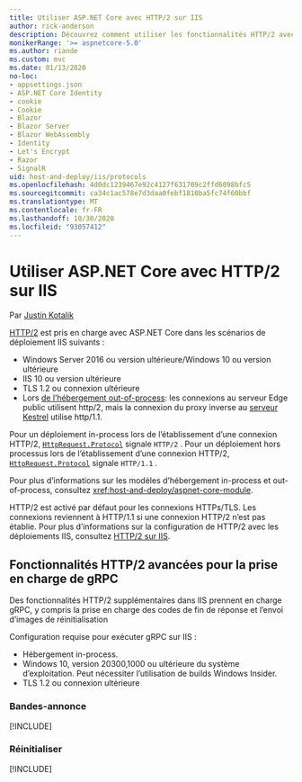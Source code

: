 ```yaml
---
title: Utiliser ASP.NET Core avec HTTP/2 sur IIS
author: rick-anderson
description: Découvrez comment utiliser les fonctionnalités HTTP/2 avec IIS.
monikerRange: '>= aspnetcore-5.0'
ms.author: riande
ms.custom: mvc
ms.date: 01/13/2020
no-loc:
- appsettings.json
- ASP.NET Core Identity
- cookie
- Cookie
- Blazor
- Blazor Server
- Blazor WebAssembly
- Identity
- Let's Encrypt
- Razor
- SignalR
uid: host-and-deploy/iis/protocols
ms.openlocfilehash: 4d0dc1239467e92c4127f631709c2ffd6098bfc5
ms.sourcegitcommit: ca34c1ac578e7d3daa0febf1810ba5fc74f60bbf
ms.translationtype: MT
ms.contentlocale: fr-FR
ms.lasthandoff: 10/30/2020
ms.locfileid: "93057412"
---
```

# <a name="use-aspnet-core-with-http2-on-iis"></a>Utiliser ASP.NET Core avec HTTP/2 sur IIS

Par [Justin Kotalik](https://github.com/jkotalik)

[HTTP/2](https://httpwg.org/specs/rfc7540.html) est pris en charge avec ASP.NET Core dans les scénarios de déploiement IIS suivants :

* Windows Server 2016 ou version ultérieure/Windows 10 ou version ultérieure
* IIS 10 ou version ultérieure
* TLS 1.2 ou connexion ultérieure
* Lors [de l’hébergement out-of-process](xref:host-and-deploy/iis/index#out-of-process-hosting-model): les connexions au serveur Edge public utilisent http/2, mais la connexion du proxy inverse au [serveur Kestrel](xref:fundamentals/servers/kestrel) utilise http/1.1.

Pour un déploiement in-process lors de l’établissement d’une connexion HTTP/2, [`HttpRequest.Protocol`](xref:Microsoft.AspNetCore.Http.HttpRequest.Protocol*) signale `HTTP/2` . Pour un déploiement hors processus lors de l’établissement d’une connexion HTTP/2, [`HttpRequest.Protocol`](xref:Microsoft.AspNetCore.Http.HttpRequest.Protocol*) signale `HTTP/1.1` .

Pour plus d’informations sur les modèles d’hébergement in-process et out-of-process, consultez <xref:host-and-deploy/aspnet-core-module>.

HTTP/2 est activé par défaut pour les connexions HTTPs/TLS. Les connexions reviennent à HTTP/1.1 si une connexion HTTP/2 n’est pas établie. Pour plus d’informations sur la configuration de HTTP/2 avec les déploiements IIS, consultez [HTTP/2 sur IIS](/iis/get-started/whats-new-in-iis-10/http2-on-iis).

## <a name="advanced-http2-features-to-support-grpc"></a>Fonctionnalités HTTP/2 avancées pour la prise en charge de gRPC

Des fonctionnalités HTTP/2 supplémentaires dans IIS prennent en charge gRPC, y compris la prise en charge des codes de fin de réponse et l’envoi d’images de réinitialisation

Configuration requise pour exécuter gRPC sur IIS :

* Hébergement in-process.
* Windows 10, version 20300,1000 ou ultérieure du système d’exploitation. Peut nécessiter l’utilisation de builds Windows Insider.
* TLS 1.2 ou connexion ultérieure

### <a name="trailers"></a>Bandes-annonce

[!INCLUDE[](~/includes/trailers.md)]

### <a name="reset"></a>Réinitialiser

[!INCLUDE[](~/includes/reset.md)]
